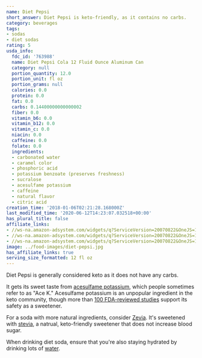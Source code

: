 ```yaml
---
name: Diet Pepsi
short_answer: Diet Pepsi is keto-friendly, as it contains no carbs.
category: beverages
tags:
- sodas
- diet sodas
rating: 5
usda_info:
  fdc_id: '763988'
  name: Diet Pepsi Cola 12 Fluid Ounce Aluminum Can
  category: null
  portion_quantity: 12.0
  portion_unit: fl oz
  portion_grams: null
  calories: 0.0
  protein: 0.0
  fat: 0.0
  carbs: 0.14400000000000002
  fiber: 0.0
  vitamin_b6: 0.0
  vitamin_b12: 0.0
  vitamin_c: 0.0
  niacin: 0.0
  caffeine: 0.0
  folate: 0.0
  ingredients:
  - carbonated water
  - caramel color
  - phosphoric acid
  - potassium benzoate (preserves freshness)
  - sucralose
  - acesulfame potassium
  - caffeine
  - natural flavor
  - citric acid
creation_time: '2018-01-06T02:21:28.168000Z'
last_modified_time: '2020-06-12T14:23:07.032518+00:00'
has_plural_title: false
affiliate_links:
- //ws-na.amazon-adsystem.com/widgets/q?ServiceVersion=20070822&OneJS=1&Operation=GetAdHtml&MarketPlace=US&source=ss&ref=as_ss_li_til&ad_type=product_link&tracking_id=isitketo-20&language=en_US&marketplace=amazon&region=US&placement=B0024NU48Y&asins=B0024NU48Y&linkId=b699fd2d1617c93d30c0463a258667a6&show_border=true&link_opens_in_new_window=true
- //ws-na.amazon-adsystem.com/widgets/q?ServiceVersion=20070822&OneJS=1&Operation=GetAdHtml&MarketPlace=US&source=ss&ref=as_ss_li_til&ad_type=product_link&tracking_id=isitketo-20&language=en_US&marketplace=amazon&region=US&placement=B079X66TYZ&asins=B079X66TYZ&linkId=3514254c32fe8692b19c63cbaebdd51b&show_border=true&link_opens_in_new_window=true
- //ws-na.amazon-adsystem.com/widgets/q?ServiceVersion=20070822&OneJS=1&Operation=GetAdHtml&MarketPlace=US&source=ss&ref=as_ss_li_til&ad_type=product_link&tracking_id=isitketo-20&language=en_US&marketplace=amazon&region=US&placement=B00S2UH2KG&asins=B00S2UH2KG&linkId=16cc632b28cb0c15ac9343c8abfcf61f&show_border=true&link_opens_in_new_window=true
image: ../food-images/diet-pepsi.jpg
has_affiliate_links: true
serving_size_formatted: 12 fl oz
---
```

Diet Pepsi is generally considered keto as it does not have any carbs.

It gets its sweet taste from [acesulfame potassium](/acesulfame-potassium), which people sometimes refer to as "Ace K." Acesulfame potassium is an unpopular ingredient in the keto community, though more than [100 FDA-reviewed studies](https://www.fda.gov/food/food-additives-petitions/additional-information-about-high-intensity-sweeteners-permitted-use-food-united-states) support its safety as a sweetener.

For a soda with more natural ingredients, consider [Zevia](/zevia-soda). It's sweetened with [stevia](/stevia), a natrual, keto-friendly sweetener that does not increase blood sugar.

When drinking diet soda, ensure that you're also staying hydrated by drinking lots of [water](/water).
